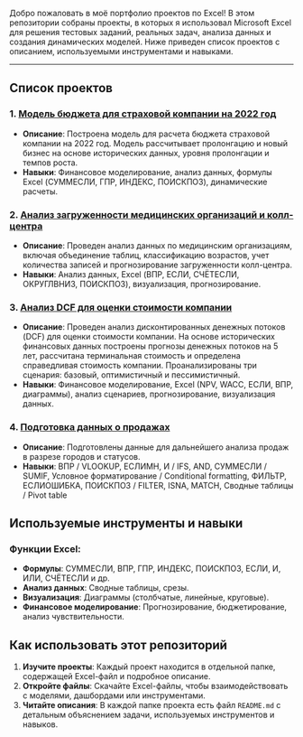 Добро пожаловать в моё портфолио проектов по Excel! В этом репозитории собраны проекты, в которых я использовал Microsoft Excel для решения тестовых заданий, реальных задач, анализа данных и создания динамических моделей. Ниже приведен список проектов с описанием, используемыми инструментами и навыками.

---

## Список проектов

### 1. **[Модель бюджета для страховой компании на 2022 год](https://github.com/Sklarone/data_analyst_portfolio/tree/main/EXCEL_Projects/Insurance_Budget_Model)**
   - **Описание**: Построена модель для расчета бюджета страховой компании на 2022 год. Модель рассчитывает пролонгацию и новый бизнес на основе исторических данных, уровня пролонгации и темпов роста.
   - **Навыки**: Финансовое моделирование, анализ данных, формулы Excel (СУММЕСЛИ, ГПР, ИНДЕКС, ПОИСКПОЗ), динамические расчеты.
### 2. **[Анализ загруженности медицинских организаций и колл-центра](https://github.com/Sklarone/data_analyst_portfolio/tree/main/EXCEL_Projects/healthcare_data_task)**
   - **Описание**: Проведен анализ данных по медицинским организациям, включая объединение таблиц, классификацию возрастов, учет количества записей и прогнозирование загруженности колл-центра.
   - **Навыки**: Анализ данных, Excel (ВПР, ЕСЛИ, СЧЁТЕСЛИ, ОКРУГЛВНИЗ, ПОИСКПОЗ), визуализация, прогнозирование.
### 3. **[Анализ DCF для оценки стоимости компании](https://github.com/Sklarone/data_analyst_portfolio/tree/main/EXCEL_Projects/DCF_analysis_for_Google)**
   - **Описание**: Проведен анализ дисконтированных денежных потоков (DCF) для оценки стоимости компании. На основе исторических финансовых данных построены прогнозы денежных потоков на 5 лет, рассчитана терминальная стоимость и определена справедливая стоимость компании. Проанализированы три сценария: базовый, оптимистичный и пессимистичный.
   - **Навыки**: Финансовое моделирование, Excel (NPV, WACC, ЕСЛИ, ВПР, диаграммы), анализ сценариев, прогнозирование, визуализация данных.
### 4. **[Подготовка данных о продажах](https://github.com/Sklarone/data_analyst_portfolio/tree/main/EXCEL_Projects/Sales_test_task)**
   - **Описание**: Подготовлены данные для дальнейшего анализа продаж в разрезе городов и статусов.
   - **Навыки**: ВПР / VLOOKUP, ЕСЛИMН, И / IFS, AND, СУММЕСЛИ / SUMIF, Условное форматирование / Conditional formatting, ФИЛЬТР, ЕСЛИОШИБКА, ПОИСКПОЗ / FILTER, ISNA, MATCH, Cводные таблицы / Pivot table

## Используемые инструменты и навыки

### Функции Excel:
- **Формулы**: СУММЕСЛИ, ВПР, ГПР, ИНДЕКС, ПОИСКПОЗ, ЕСЛИ, И, ИЛИ, СЧЁТЕСЛИ и др.
- **Анализ данных**: Сводные таблицы, срезы.
- **Визуализация**: Диаграммы (столбчатые, линейные, круговые).
- **Финансовое моделирование**: Прогнозирование, бюджетирование, анализ чувствительности.

## Как использовать этот репозиторий

1. **Изучите проекты**: Каждый проект находится в отдельной папке, содержащей Excel-файл и подробное описание.
2. **Откройте файлы**: Скачайте Excel-файлы, чтобы взаимодействовать с моделями, дашбордами или инструментами.
3. **Читайте описания**: В каждой папке проекта есть файл `README.md` с детальным объяснением задачи, используемых инструментов и навыков.
